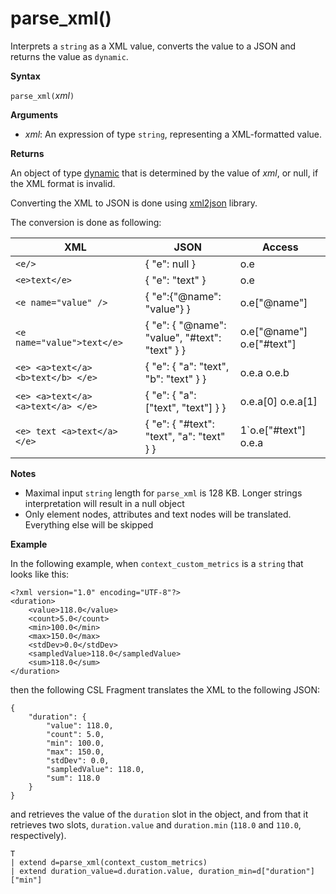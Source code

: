 # parse_xml()

Interprets a `string` as a XML value, converts the value to a JSON and returns the value as `dynamic`.

**Syntax**

`parse_xml(`*xml*`)`

**Arguments**

* *xml*: An expression of type `string`, representing a XML-formatted value.

**Returns**

An object of type [dynamic](./scalar-data-types/dynamic.md) that is determined by the value of *xml*, or null, if the XML format is invalid.

Converting the XML to JSON is done using [xml2json](https://github.com/Cheedoong/xml2json) library.

The conversion is done as following:

XML                                |JSON                                            |Access
-----------------------------------|------------------------------------------------|--------------         
`<e/>`                             | { "e": null }                                  | o.e
`<e>text</e>`	                   | { "e": "text" }	                            | o.e
`<e name="value" />`               | { "e":{"@name": "value"} }	                    | o.e["@name"]
`<e name="value">text</e>`         | { "e": { "@name": "value", "#text": "text" } } | o.e["@name"] o.e["#text"]
`<e> <a>text</a> <b>text</b> </e>` | { "e": { "a": "text", "b": "text" } }	        | o.e.a o.e.b
`<e> <a>text</a> <a>text</a> </e>` | { "e": { "a": ["text", "text"] } }	            | o.e.a[0] o.e.a[1]
`<e> text <a>text</a> </e>`        | { "e": { "#text": "text", "a": "text" } }	    | 1`o.e["#text"] o.e.a

**Notes**

* Maximal input `string` length for `parse_xml` is 128 KB. Longer strings interpretation will result in a null object 
* Only element nodes, attributes and text nodes will be translated. Everything else will be skipped
 
**Example**

In the following example, when `context_custom_metrics` is a `string`
that looks like this: 

```
<?xml version="1.0" encoding="UTF-8"?>
<duration>
    <value>118.0</value>
    <count>5.0</count>
    <min>100.0</min>
    <max>150.0</max>
    <stdDev>0.0</stdDev>
    <sampledValue>118.0</sampledValue>
    <sum>118.0</sum>
</duration>
```

then the following CSL Fragment translates the XML to the following JSON:
```
{
    "duration": {
        "value": 118.0,
        "count": 5.0,
        "min": 100.0,
        "max": 150.0,
        "stdDev": 0.0,
        "sampledValue": 118.0,
        "sum": 118.0
    }
}
```

and retrieves the value of the `duration` slot
in the object, and from that it retrieves two slots, `duration.value` and
 `duration.min` (`118.0` and `110.0`, respectively).

<!-- csl -->
```
T
| extend d=parse_xml(context_custom_metrics) 
| extend duration_value=d.duration.value, duration_min=d["duration"]["min"]
```
